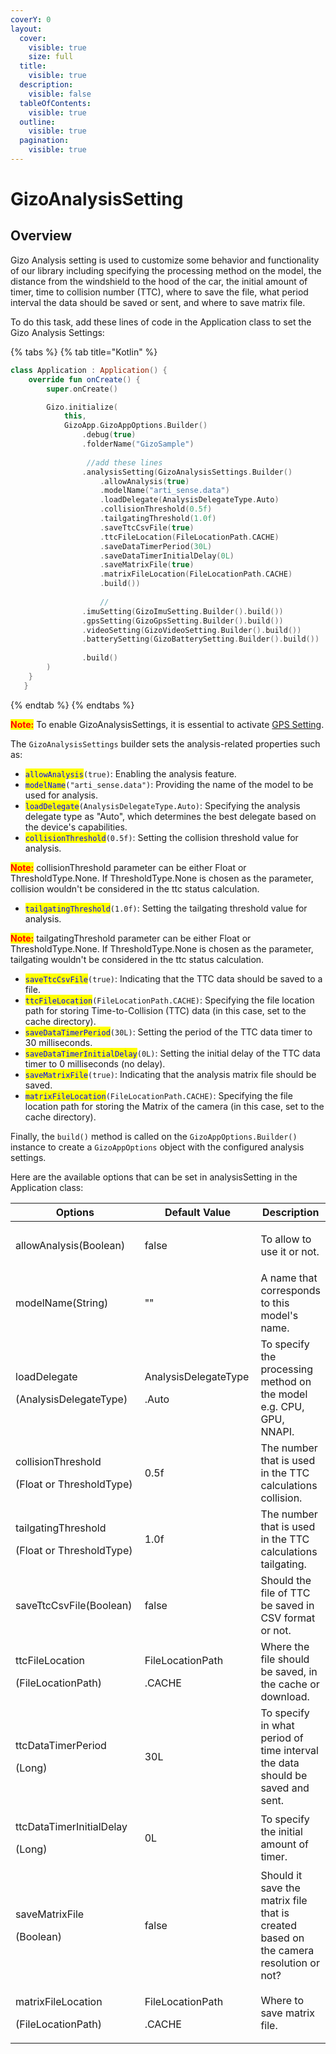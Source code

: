 ```yaml
---
coverY: 0
layout:
  cover:
    visible: true
    size: full
  title:
    visible: true
  description:
    visible: false
  tableOfContents:
    visible: true
  outline:
    visible: true
  pagination:
    visible: true
---
```


# GizoAnalysisSetting

## Overview

Gizo Analysis setting is used to customize some behavior and functionality of our library including specifying the processing method on the model, the distance from the windshield to the hood of the car, the initial amount of timer, time to collision number (TTC), where to save the file, what period interval the data should be saved or sent, and where to save matrix file.

To do this task, add these lines of code in the Application class to set the Gizo Analysis Settings:

{% tabs %}
{% tab title="Kotlin" %}
```kotlin
class Application : Application() {
    override fun onCreate() {
        super.onCreate()

        Gizo.initialize(
            this,
            GizoApp.GizoAppOptions.Builder()
                .debug(true)
                .folderName("GizoSample")
                
                 //add these lines
                .analysisSetting(GizoAnalysisSettings.Builder()
                    .allowAnalysis(true)
                    .modelName("arti_sense.data")
                    .loadDelegate(AnalysisDelegateType.Auto)
                    .collisionThreshold(0.5f)
                    .tailgatingThreshold(1.0f)
                    .saveTtcCsvFile(true)
                    .ttcFileLocation(FileLocationPath.CACHE)
                    .saveDataTimerPeriod(30L)
                    .saveDataTimerInitialDelay(0L)
                    .saveMatrixFile(true)
                    .matrixFileLocation(FileLocationPath.CACHE)
                    .build())
                    
                    //
                .imuSetting(GizoImuSetting.Builder().build())
                .gpsSetting(GizoGpsSetting.Builder().build())
                .videoSetting(GizoVideoSetting.Builder().build())
                .batterySetting(GizoBatterySetting.Builder().build())
                
                .build()
        )
    }
   }
```
{% endtab %}
{% endtabs %}

<mark style="color:red;">**Note:**</mark> To enable GizoAnalysisSettings, it is essential to activate [GPS Setting](broken-reference).&#x20;



The `GizoAnalysisSettings` builder sets the analysis-related properties such as:

* <mark style="color:blue;">`allowAnalysis`</mark>`(true)`: Enabling the analysis feature.
* <mark style="color:blue;">`modelName`</mark>`("arti_sense.data")`: Providing the name of the model to be used for analysis.
* <mark style="color:blue;">`loadDelegate`</mark>`(AnalysisDelegateType.Auto)`: Specifying the analysis delegate type as "Auto", which determines the best delegate based on the device's capabilities.
* <mark style="color:blue;">`collisionThreshold`</mark>`(0.5f)`: Setting the collision threshold value for analysis.

<mark style="color:red;">**Note:**</mark> collisionThreshold parameter can be either Float or ThresholdType.None. If ThresholdType.None is chosen as the parameter, collision wouldn't be considered in the ttc status calculation.

* <mark style="color:blue;">`tailgatingThreshold`</mark>`(1.0f)`: Setting the tailgating threshold value for analysis.

<mark style="color:red;">**Note:**</mark> tailgatingThreshold parameter can be either Float or ThresholdType.None. If ThresholdType.None is chosen as the parameter, tailgating wouldn't be considered in the ttc status calculation.

* <mark style="color:blue;">`saveTtcCsvFile`</mark>`(true)`: Indicating that the TTC data should be saved to a file.
* <mark style="color:blue;">`ttcFileLocation`</mark>`(FileLocationPath.CACHE)`: Specifying the file location path for storing Time-to-Collision (TTC) data (in this case, set to the cache directory).
* <mark style="color:blue;">`saveDataTimerPeriod`</mark>`(30L)`: Setting the period of the TTC data timer to 30 milliseconds.
* <mark style="color:blue;">`saveDataTimerInitialDelay`</mark>`(0L)`: Setting the initial delay of the TTC data timer to 0 milliseconds (no delay).
* <mark style="color:blue;">`saveMatrixFile`</mark>`(true)`: Indicating that the analysis matrix file should be saved.
* <mark style="color:blue;">`matrixFileLocation`</mark>`(FileLocationPath.CACHE)`: Specifying the file location path for storing the Matrix of the camera (in this case, set to the cache directory).&#x20;

Finally, the `build()` method is called on the `GizoAppOptions.Builder()` instance to create a `GizoAppOptions` object with the configured analysis settings.



&#x20;Here are the available options that can be set in analysisSetting in the Application class:

<table><thead><tr><th width="240.33333333333331">Options</th><th width="207">Default Value</th><th>Description</th></tr></thead><tbody><tr><td>allowAnalysis(Boolean)</td><td>false</td><td><p>To allow to use it or not.</p><p> </p></td></tr><tr><td>modelName(String)</td><td>""</td><td>A name that corresponds to this model's name.</td></tr><tr><td><p>loadDelegate</p><p>(AnalysisDelegateType)</p></td><td><p>AnalysisDelegateType</p><p>.Auto</p></td><td>To specify the processing method on the model e.g. CPU, GPU, NNAPI.</td></tr><tr><td><p>collisionThreshold</p><p>(Float or ThresholdType)</p></td><td>0.5f</td><td>The number that is used in the TTC calculations collision.</td></tr><tr><td><p>tailgatingThreshold</p><p>(Float or ThresholdType)</p></td><td>1.0f</td><td>The number that is used in the TTC calculations tailgating.</td></tr><tr><td>saveTtcCsvFile(Boolean)</td><td>false</td><td>Should the file of TTC be saved in CSV format or not.</td></tr><tr><td><p>ttcFileLocation</p><p>(FileLocationPath)</p></td><td><p>FileLocationPath</p><p>.CACHE</p></td><td>Where the file should be saved, in the cache or download.</td></tr><tr><td><p>ttcDataTimerPeriod</p><p>(Long)</p></td><td>30L</td><td>To specify in what period of time interval the data should be saved and sent.</td></tr><tr><td><p>ttcDataTimerInitialDelay</p><p>(Long)</p></td><td>0L</td><td>To specify the initial amount of timer.</td></tr><tr><td><p>saveMatrixFile</p><p>(Boolean)</p></td><td>false</td><td>Should it save the matrix file that is created based on the camera resolution or not?</td></tr><tr><td><p>matrixFileLocation</p><p>(FileLocationPath)</p></td><td><p>FileLocationPath</p><p>.CACHE</p></td><td>Where to save matrix file.</td></tr></tbody></table>
